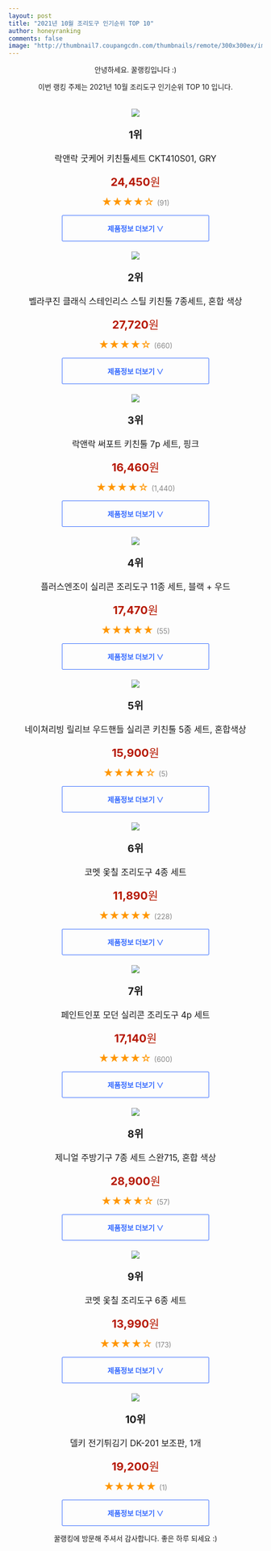 ```yaml
--- 
layout: post 
title: "2021년 10월 조리도구 인기순위 TOP 10" 
author: honeyranking 
comments: false 
image: "http://thumbnail7.coupangcdn.com/thumbnails/remote/300x300ex/image/retail/images/2020/10/20/21/4/19ed2c75-8b2d-4ca3-9fa3-1f6504554283.jpg" 
--- 
```

<p style="text-align: center;">안녕하세요. 꿀랭킹입니다 :)</p> <p style="text-align: center;">이번 랭킹 주제는 2021년 10월 조리도구 인기순위 TOP 10 입니다.</p><center><img src="http://thumbnail7.coupangcdn.com/thumbnails/remote/300x300ex/image/retail/images/2020/10/20/21/4/19ed2c75-8b2d-4ca3-9fa3-1f6504554283.jpg" style="margin-top:20px" /></center> <p style="text-align: center; font-size: 20px"><b>1위</b></p> <p style="text-align: center; font-size: 17px">락앤락 굿케어 키친툴세트 CKT410S01, GRY</p> <p style="text-align: center;"><span style="color: #b61800; font-size: 22px;"><b>24,450</b>원</span></p> <p style="text-align: center;"><span style="color: #ff9600; font-size: 20px;">★★★★☆ </span><span style="color: #878787;">(91)</span></p> <center><a href="https://coupa.ng/b9DoqZ"> <div style="font-size: 14px; display: inline-block; padding: 15px 90px; color: #346aff; border-radius: 2px; border: 1px solid #346aff; cursor: pointer;"><b>제품정보 더보기 &or;</b></div> </a></center><center><img src="http://thumbnail10.coupangcdn.com/thumbnails/remote/300x300ex/image/retail/images/13747422481331-85dfe7cf-dae6-4cef-96bc-f8c9cd915e40.jpg" style="margin-top:20px" /></center> <p style="text-align: center; font-size: 20px"><b>2위</b></p> <p style="text-align: center; font-size: 17px">벨라쿠진 클래식 스테인리스 스틸 키친툴 7종세트, 혼합 색상</p> <p style="text-align: center;"><span style="color: #b61800; font-size: 22px;"><b>27,720</b>원</span></p> <p style="text-align: center;"><span style="color: #ff9600; font-size: 20px;">★★★★☆ </span><span style="color: #878787;">(660)</span></p> <center><a href="https://coupa.ng/b9Doq0"> <div style="font-size: 14px; display: inline-block; padding: 15px 90px; color: #346aff; border-radius: 2px; border: 1px solid #346aff; cursor: pointer;"><b>제품정보 더보기 &or;</b></div> </a></center><center><img src="http://thumbnail8.coupangcdn.com/thumbnails/remote/300x300ex/image/product/image/vendoritem/2018/11/16/3796418134/1344ce25-1581-4753-ac83-1d1a798f6252.jpg" style="margin-top:20px" /></center> <p style="text-align: center; font-size: 20px"><b>3위</b></p> <p style="text-align: center; font-size: 17px">락앤락 써포트 키친툴 7p 세트, 핑크</p> <p style="text-align: center;"><span style="color: #b61800; font-size: 22px;"><b>16,460</b>원</span></p> <p style="text-align: center;"><span style="color: #ff9600; font-size: 20px;">★★★★☆ </span><span style="color: #878787;">(1,440)</span></p> <center><a href="https://coupa.ng/b9Doq2"> <div style="font-size: 14px; display: inline-block; padding: 15px 90px; color: #346aff; border-radius: 2px; border: 1px solid #346aff; cursor: pointer;"><b>제품정보 더보기 &or;</b></div> </a></center><center><img src="http://thumbnail8.coupangcdn.com/thumbnails/remote/300x300ex/image/vendor_inventory/8638/26fc9af504f76e79bad36e1464d8a8a227000187afab66ff0da857dbb0f9.jpg" style="margin-top:20px" /></center> <p style="text-align: center; font-size: 20px"><b>4위</b></p> <p style="text-align: center; font-size: 17px">플러스엔조이 실리콘 조리도구 11종 세트, 블랙 + 우드</p> <p style="text-align: center;"><span style="color: #b61800; font-size: 22px;"><b>17,470</b>원</span></p> <p style="text-align: center;"><span style="color: #ff9600; font-size: 20px;">★★★★★ </span><span style="color: #878787;">(55)</span></p> <center><a href="https://coupa.ng/b9Doq4"> <div style="font-size: 14px; display: inline-block; padding: 15px 90px; color: #346aff; border-radius: 2px; border: 1px solid #346aff; cursor: pointer;"><b>제품정보 더보기 &or;</b></div> </a></center><center><img src="http://thumbnail6.coupangcdn.com/thumbnails/remote/300x300ex/image/retail/images/2021/08/02/10/6/3c6b0669-3854-42ac-8bb7-f8e26439cdeb.jpg" style="margin-top:20px" /></center> <p style="text-align: center; font-size: 20px"><b>5위</b></p> <p style="text-align: center; font-size: 17px">네이쳐리빙 릴리브 우드핸들 실리콘 키친툴 5종 세트, 혼합색상</p> <p style="text-align: center;"><span style="color: #b61800; font-size: 22px;"><b>15,900</b>원</span></p> <p style="text-align: center;"><span style="color: #ff9600; font-size: 20px;">★★★★☆ </span><span style="color: #878787;">(5)</span></p> <center><a href="https://coupa.ng/b9Doq5"> <div style="font-size: 14px; display: inline-block; padding: 15px 90px; color: #346aff; border-radius: 2px; border: 1px solid #346aff; cursor: pointer;"><b>제품정보 더보기 &or;</b></div> </a></center><center><img src="http://thumbnail8.coupangcdn.com/thumbnails/remote/300x300ex/image/retail/images/21697079670118-97b61312-6000-4898-acf4-c2ca6bc3f734.jpg" style="margin-top:20px" /></center> <p style="text-align: center; font-size: 20px"><b>6위</b></p> <p style="text-align: center; font-size: 17px">코멧 옻칠 조리도구 4종 세트</p> <p style="text-align: center;"><span style="color: #b61800; font-size: 22px;"><b>11,890</b>원</span></p> <p style="text-align: center;"><span style="color: #ff9600; font-size: 20px;">★★★★★ </span><span style="color: #878787;">(228)</span></p> <center><a href="https://coupa.ng/b9Doq7"> <div style="font-size: 14px; display: inline-block; padding: 15px 90px; color: #346aff; border-radius: 2px; border: 1px solid #346aff; cursor: pointer;"><b>제품정보 더보기 &or;</b></div> </a></center><center><img src="http://thumbnail6.coupangcdn.com/thumbnails/remote/300x300ex/image/product/image/vendoritem/2019/01/07/3977869183/3219d2f0-eb54-496b-a029-3d62c4e3ade1.jpg" style="margin-top:20px" /></center> <p style="text-align: center; font-size: 20px"><b>7위</b></p> <p style="text-align: center; font-size: 17px">페인트인포 모던 실리콘 조리도구 4p 세트</p> <p style="text-align: center;"><span style="color: #b61800; font-size: 22px;"><b>17,140</b>원</span></p> <p style="text-align: center;"><span style="color: #ff9600; font-size: 20px;">★★★★☆ </span><span style="color: #878787;">(600)</span></p> <center><a href="https://coupa.ng/b9Doq8"> <div style="font-size: 14px; display: inline-block; padding: 15px 90px; color: #346aff; border-radius: 2px; border: 1px solid #346aff; cursor: pointer;"><b>제품정보 더보기 &or;</b></div> </a></center><center><img src="http://thumbnail10.coupangcdn.com/thumbnails/remote/300x300ex/image/retail/images/2017/02/09/10/4/fc0461c4-3e8c-495b-8496-2111070d4be6.jpg" style="margin-top:20px" /></center> <p style="text-align: center; font-size: 20px"><b>8위</b></p> <p style="text-align: center; font-size: 17px">제니얼 주방기구 7종 세트 스완715, 혼합 색상</p> <p style="text-align: center;"><span style="color: #b61800; font-size: 22px;"><b>28,900</b>원</span></p> <p style="text-align: center;"><span style="color: #ff9600; font-size: 20px;">★★★★☆ </span><span style="color: #878787;">(57)</span></p> <center><a href="https://coupa.ng/b9Doq9"> <div style="font-size: 14px; display: inline-block; padding: 15px 90px; color: #346aff; border-radius: 2px; border: 1px solid #346aff; cursor: pointer;"><b>제품정보 더보기 &or;</b></div> </a></center><center><img src="http://thumbnail10.coupangcdn.com/thumbnails/remote/300x300ex/image/retail/images/20000197457927-4bbeabce-3ec2-4eaa-8ff7-c09e264bc20f.jpg" style="margin-top:20px" /></center> <p style="text-align: center; font-size: 20px"><b>9위</b></p> <p style="text-align: center; font-size: 17px">코멧 옻칠 조리도구 6종 세트</p> <p style="text-align: center;"><span style="color: #b61800; font-size: 22px;"><b>13,990</b>원</span></p> <p style="text-align: center;"><span style="color: #ff9600; font-size: 20px;">★★★★☆ </span><span style="color: #878787;">(173)</span></p> <center><a href="https://coupa.ng/b9Dora"> <div style="font-size: 14px; display: inline-block; padding: 15px 90px; color: #346aff; border-radius: 2px; border: 1px solid #346aff; cursor: pointer;"><b>제품정보 더보기 &or;</b></div> </a></center><center><img src="http://thumbnail6.coupangcdn.com/thumbnails/remote/300x300ex/image/rs_quotation_api/i5c0ikrl/441c588590544ccd9c44ae90ac256438.jpg" style="margin-top:20px" /></center> <p style="text-align: center; font-size: 20px"><b>10위</b></p> <p style="text-align: center; font-size: 17px">델키 전기튀김기 DK-201 보조판, 1개</p> <p style="text-align: center;"><span style="color: #b61800; font-size: 22px;"><b>19,200</b>원</span></p> <p style="text-align: center;"><span style="color: #ff9600; font-size: 20px;">★★★★★ </span><span style="color: #878787;">(1)</span></p> <center><a href="https://coupa.ng/b9Dorb"> <div style="font-size: 14px; display: inline-block; padding: 15px 90px; color: #346aff; border-radius: 2px; border: 1px solid #346aff; cursor: pointer;"><b>제품정보 더보기 &or;</b></div> </a></center> <p style="text-align: center;">꿀랭킹에 방문해 주셔서 감사합니다. 좋은 하루 되세요 :)</p>
